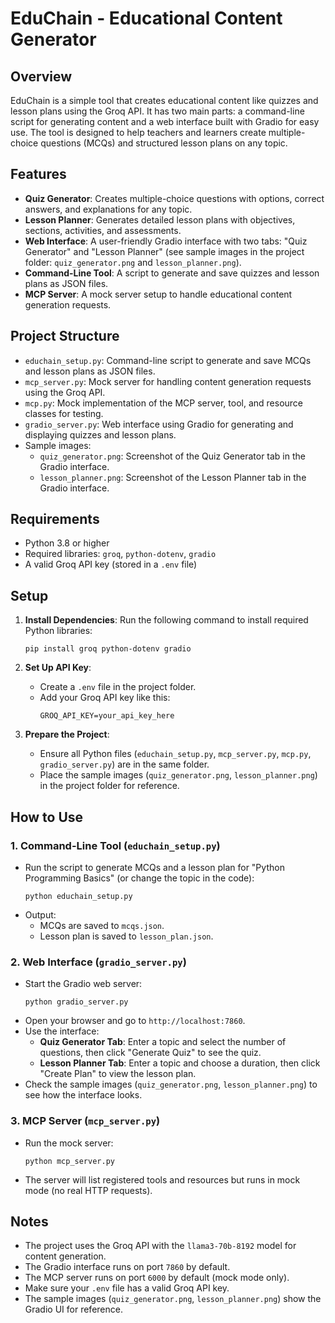 # EduChain - Educational Content Generator

## Overview
EduChain is a simple tool that creates educational content like quizzes and lesson plans using the Groq API. It has two main parts: a command-line script for generating content and a web interface built with Gradio for easy use. The tool is designed to help teachers and learners create multiple-choice questions (MCQs) and structured lesson plans on any topic.

## Features
- **Quiz Generator**: Creates multiple-choice questions with options, correct answers, and explanations for any topic.
- **Lesson Planner**: Generates detailed lesson plans with objectives, sections, activities, and assessments.
- **Web Interface**: A user-friendly Gradio interface with two tabs: "Quiz Generator" and "Lesson Planner" (see sample images in the project folder: `quiz_generator.png` and `lesson_planner.png`).
- **Command-Line Tool**: A script to generate and save quizzes and lesson plans as JSON files.
- **MCP Server**: A mock server setup to handle educational content generation requests.

## Project Structure
- `educhain_setup.py`: Command-line script to generate and save MCQs and lesson plans as JSON files.
- `mcp_server.py`: Mock server for handling content generation requests using the Groq API.
- `mcp.py`: Mock implementation of the MCP server, tool, and resource classes for testing.
- `gradio_server.py`: Web interface using Gradio for generating and displaying quizzes and lesson plans.
- Sample images:
  - `quiz_generator.png`: Screenshot of the Quiz Generator tab in the Gradio interface.
  - `lesson_planner.png`: Screenshot of the Lesson Planner tab in the Gradio interface.

## Requirements
- Python 3.8 or higher
- Required libraries: `groq`, `python-dotenv`, `gradio`
- A valid Groq API key (stored in a `.env` file)

## Setup
1. **Install Dependencies**:
   Run the following command to install required Python libraries:
   ```
   pip install groq python-dotenv gradio
   ```

2. **Set Up API Key**:
   - Create a `.env` file in the project folder.
   - Add your Groq API key like this:
     ```
     GROQ_API_KEY=your_api_key_here
     ```

3. **Prepare the Project**:
   - Ensure all Python files (`educhain_setup.py`, `mcp_server.py`, `mcp.py`, `gradio_server.py`) are in the same folder.
   - Place the sample images (`quiz_generator.png`, `lesson_planner.png`) in the project folder for reference.

## How to Use
### 1. Command-Line Tool (`educhain_setup.py`)
- Run the script to generate MCQs and a lesson plan for "Python Programming Basics" (or change the topic in the code):
  ```
  python educhain_setup.py
  ```
- Output:
  - MCQs are saved to `mcqs.json`.
  - Lesson plan is saved to `lesson_plan.json`.

### 2. Web Interface (`gradio_server.py`)
- Start the Gradio web server:
  ```
  python gradio_server.py
  ```
- Open your browser and go to `http://localhost:7860`.
- Use the interface:
  - **Quiz Generator Tab**: Enter a topic and select the number of questions, then click "Generate Quiz" to see the quiz.
  - **Lesson Planner Tab**: Enter a topic and choose a duration, then click "Create Plan" to view the lesson plan.
- Check the sample images (`quiz_generator.png`, `lesson_planner.png`) to see how the interface looks.

### 3. MCP Server (`mcp_server.py`)
- Run the mock server:
  ```
  python mcp_server.py
  ```
- The server will list registered tools and resources but runs in mock mode (no real HTTP requests).

## Notes
- The project uses the Groq API with the `llama3-70b-8192` model for content generation.
- The Gradio interface runs on port `7860` by default.
- The MCP server runs on port `6000` by default (mock mode only).
- Make sure your `.env` file has a valid Groq API key.
- The sample images (`quiz_generator.png`, `lesson_planner.png`) show the Gradio UI for reference.